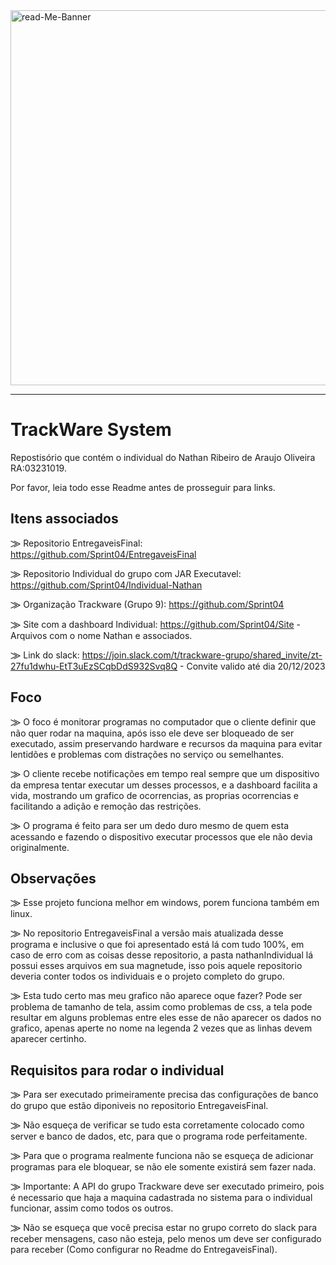 <img src="https://i.ibb.co/fSkYcw4/read-Me-Banner.gif" alt="read-Me-Banner" width="600px">
<hr>

# TrackWare System
Repostisório que contém o individual do Nathan Ribeiro de Araujo Oliveira RA:03231019.

Por favor, leia todo esse Readme antes de prosseguir para links.

## Itens associados

⨠ Repositorio EntregaveisFinal: https://github.com/Sprint04/EntregaveisFinal

⨠ Repositorio Individual do grupo com JAR Executavel: https://github.com/Sprint04/Individual-Nathan

⨠ Organização Trackware (Grupo 9): https://github.com/Sprint04

⨠ Site com a dashboard Individual: https://github.com/Sprint04/Site - Arquivos com o nome Nathan e associados.

⨠ Link do slack: https://join.slack.com/t/trackware-grupo/shared_invite/zt-27fu1dwhu-EtT3uEzSCqbDdS932Svq8Q - Convite valido até dia 20/12/2023


## Foco

⨠ O foco é monitorar programas no computador que o cliente definir que não quer rodar na maquina, após isso ele deve ser bloqueado de ser executado, assim preservando hardware e recursos da maquina para evitar lentidões e problemas com distrações no serviço ou semelhantes.

⨠ O cliente recebe notificações em tempo real sempre que um dispositivo da empresa tentar executar um desses processos, e a dashboard facilita a vida, mostrando um grafico de ocorrencias, as proprias ocorrencias e facilitando a adição e remoção das restrições.

⨠ O programa é feito para ser um dedo duro mesmo de quem esta acessando e fazendo o dispositivo executar processos que ele não devia originalmente.

## Observações

⨠ Esse projeto funciona melhor em windows, porem funciona também em linux.

⨠ No repositorio EntregaveisFinal a versão mais atualizada desse programa e inclusive o que foi apresentado está lá com tudo 100%, em caso de erro com as coisas desse repositorio, a pasta nathanIndividual lá possui esses arquivos em sua magnetude, isso pois aquele repositorio deveria conter todos os individuais e o projeto completo do grupo.

⨠ Esta tudo certo mas meu grafico não aparece oque fazer? Pode ser problema de tamanho de tela, assim como problemas de css, a tela pode resultar em alguns problemas entre eles esse de não aparecer os dados no grafico, apenas aperte no nome na legenda 2 vezes que as linhas devem aparecer certinho.

## Requisitos para rodar o individual

⨠ Para ser executado primeiramente precisa das configurações de banco do grupo que estão diponiveis no repositorio EntregaveisFinal.

⨠ Não esqueça de verificar se tudo esta corretamente colocado como server e banco de dados, etc, para que o programa rode perfeitamente.

⨠ Para que o programa realmente funciona não se esqueça de adicionar programas para ele bloquear, se não ele somente existirá sem fazer nada.

⨠ Importante: A API do grupo Trackware deve ser executado primeiro, pois é necessario que haja a maquina cadastrada no sistema para o individual funcionar, assim como todos os outros.

⨠ Não se esqueça que você precisa estar no grupo correto do slack para receber mensagens, caso não esteja, pelo menos um deve ser configurado para receber (Como configurar no Readme do EntregaveisFinal).


